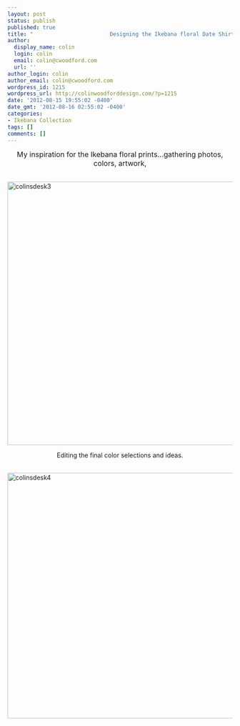 ```yaml
---
layout: post
status: publish
published: true
title: "                        Designing the Ikebana floral Date Shirt Collection"
author:
  display_name: colin
  login: colin
  email: colin@cwoodford.com
  url: ''
author_login: colin
author_email: colin@cwoodford.com
wordpress_id: 1215
wordpress_url: http://colinwoodforddesign.com/?p=1215
date: '2012-08-15 19:55:02 -0400'
date_gmt: '2012-08-16 02:55:02 -0400'
categories:
- Ikebana Collection
tags: []
comments: []
---
```

<div class = "posts-box">
<p style="text-align: center;"><span style="font-size: medium;">My inspiration for the Ikebana floral prints...gathering photos, colors, artwork,</span></p><br />
<img class="aligncenter size-full wp-image-1620" alt="colinsdesk3" src="http://colinwoodforddesign.com/wp-content/uploads/2013/07/colinsdesk3.jpg" width="800" height="590" />
<p style="text-align: center;">Editing the final color selections and ideas.</p><br />
<img class="aligncenter size-full wp-image-1621" alt="colinsdesk4" src="http://colinwoodforddesign.com/wp-content/uploads/2012/08/colinsdesk4.jpg" width="800" height="550" />
</div>